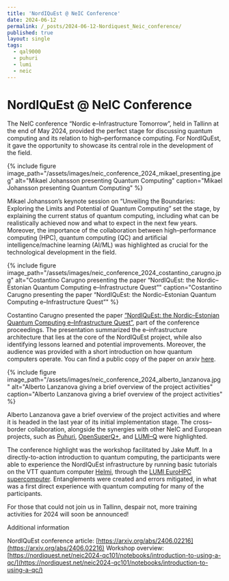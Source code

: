 ```yaml
---
title: 'NordIQuEst @ NeIC Conference'
date: 2024-06-12
permalink: /_posts/2024-06-12-Nordiquest_Neic_conference/
published: true
layout: single
tags:
  - qal9000
  - puhuri
  - lumi
  - neic
---
```



# NordIQuEst @ NeIC Conference

The NeIC conference “Nordic e–Infrastructure Tomorrow”, held in Tallinn at the end of May 2024, provided the perfect stage for discussing quantum computing and its relation to high–performance computing. For NordIQuEst, it gave the opportunity to showcase its central role in the development of the field.

{% include figure image_path="/assets/images/neic_conference_2024_mikael_presenting.jpeg" alt="Mikael Johansson presenting Quantum Computing" caption="Mikael Johansson presenting Quantum Computing" %}

Mikael Johansson’s keynote session on “Unveiling the Boundaries: Exploring the Limits and Potential of Quantum Computing” set the stage, by explaining the current status of quantum computing, including what can be realistically achieved now and what to expect in the next few years. Moreover, the importance of the collaboration between high–performance computing (HPC), quantum computing (QC) and artificial intelligence/machine learning (AI/ML) was highlighted as crucial for the technological development in the field.

{% include figure image_path="/assets/images/neic_conference_2024_costantino_carugno.jpg" alt="Costantino Carugno presenting the paper “NordIQuEst: the Nordic–Estonian Quantum Computing e–Infrastructure Quest”" caption="Costantino Carugno presenting the paper “NordIQuEst: the Nordic–Estonian Quantum Computing e–Infrastructure Quest”" %}

Costantino Carugno presented the paper [“NordIQuEst: the Nordic–Estonian Quantum Computing e–Infrastructure Quest”](https://arxiv.org/abs/2406.02216), part of the conference proceedings. The presentation summarized the e–infrastructure architecture that lies at the core of the NordIQuEst project, while also identifying lessons learned and potential improvements. Moreover, the audience was provided with a short introduction on how quantum computers operate. You can find a public copy of the paper on arxiv [here](https://arxiv.org/abs/2406.02216).

{% include figure image_path="/assets/images/neic_conference_2024_alberto_lanzanova.jpg" alt="Alberto Lanzanova giving a brief overview of the project activities" caption="Alberto Lanzanova giving a brief overview of the project activities" %}

Alberto Lanzanova gave a brief overview of the project activities and where it is headed in the last year of its initial implementation stage. The cross–border collaboration, alongside the synergies with other NeIC and European projects, such as [Puhuri](https://neic.no/puhuri/), [OpenSuperQ+](https://opensuperqplus.eu/), and [LUMI–Q](https://www.lumi-supercomputer.eu/lumi-q-consortium-one-step-closer-to-its-quantum-computer/) were highlighted.

The conference highlight was the workshop facilitated by Jake Muff. In a directly-to-action introduction to quantum computing, the participants were able to experience the NordIQuEst infrastructure by running basic tutorials on the VTT quantum computer [Helmi](https://www.vttresearch.com/en/news-and-ideas/finland-opens-quantum-computer-research-purposes-fusion-quantum-computing-and), through the [LUMI EuroHPC supercomputer](https://www.lumi-supercomputer.eu/). Entanglements were created and errors mitigated, in what was a first direct experience with quantum computing for many of the participants.

For those that could not join us in Tallinn, despair not, more training activities for 2024 will soon be announced!

Additional information

NordIQuEst conference article: [https://arxiv.org/abs/2406.02216](https://arxiv.org/abs/2406.02216)
Workshop overview: [https://nordiquest.net/neic2024-qc101/notebooks/introduction-to-using-a-qc/](https://nordiquest.net/neic2024-qc101/notebooks/introduction-to-using-a-qc/)
